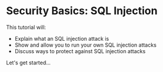 # Security Basics: SQL Injection

This tutorial will:

- Explain what an SQL injection attack is
- Show and allow you to run your own SQL injection attacks
- Discuss ways to protect against SQL injection attacks

Let's get started...